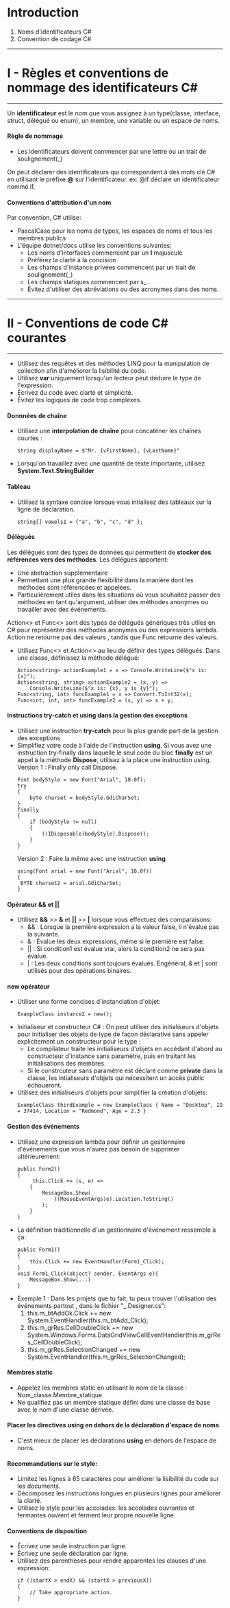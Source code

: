 # Introduction
1. Noms d'identificateurs C#
2. Convention de codage C#
***
# I - Règles et conventions de nommage des identificateurs C#
***
Un __identificateur__ est le nom que vous assignez à un type(classe, interface, struct, délégué ou enum), un membre, une variable ou un espace de noms.

#### Règle de nommage
- Les identificateurs doivent commencer par une lettre ou un trait de soulignement(_)

On peut déclarer des identificateurs qui correspondent à des mots clé C# en utilisant le préfixe __@__ sur l'identificateur. ex: @if déclare un identificateur nommé if.

#### Conventions d'attribution d'un nom
Par convention, C# utilise:
- PascalCase pour les noms de types, les espaces de noms et tous les membres publics
- L'équipe dotnet/docs utilise les conventions suivantes:
    - Les noms d'interfaces commencent par un __I__ majuscule
    - Préférez la clarté à la concision
    - Les champs d'instance privées commencent par un trait de soulignement(_)
    - Les champs statiques commencent par s_ .
    - Évitez d'utiliser des abréviations ou des acronymes dans des noms.
***
# II - Conventions de code C# courantes
***

- Utilisez des requêtes et des méthodes LINQ pour la manipulation de collection afin d'améliorer la lisibilité du code.
- Utilisez __var__ uniquement lorsqu'un lecteur peut déduire le type de l'expression.
- Écrivez du code avec clarté et simplicité.
- Évitez les logiques de code trop complexes.

#### Donnnées de chaîne
- Utilisez une __interpolation de chaîne__ pour concaténer les chaînes courtes :
    ````
    string displayName = $"Mr. {vFirstName}, {vLastName}"
    ````
- Lorsqu'on travaillez avec une quantité de texte importante, utilisez __System.Text.StringBuilder__

#### Tableau
- Utilisez la syntaxe concise lorsque vous intialisez des tableaux sur la ligne de déclaration.
    ````
    string[] vowels1 = {"a", "b", "c", "d" };
    ````

#### Délégués
Les délégués sont des types de données qui permettent de __stocker des références vers des méthodes__.
Les délégues apportent:
- Une abstraction supplémentaire
- Permettant une plus grande flexibilité dans la manière dont les méthodes sont référencées et appelées.
- Particulièrement utiles dans les situations où vous souhaitez passer des méthodes en tant qu'argument, utiliser des méthodes anonymes ou travailler avec des événements.

Action<> et Func<> sont des types de délégués génériques très utiles en C# pour représenter des méthodes anonymes ou des expressions lambda.
Action ne retourne pas des valeurs , tandis que Func retourne des valeurs.

- Utilisez Func<> et Action<> au lieu de définir des types délégués. Dans une classe, définissez la méthode délégué:
    ````
    Action<string> actionExample1 = x => Console.WriteLine($"x is: {x}");
    Action<string, string> actionExample2 = (x, y) =>
        Console.WriteLine($"x is: {x}, y is {y}");
    Func<string, int> funcExample1 = x => Convert.ToInt32(x);
    Func<int, int, int> funcExample2 = (x, y) => x + y;
    ````

#### Instructions __try-catch__ et __using__ dans la gestion des exceptions
- Utilisez une instruction __try-catch__ pour la plus grande part de la gestion des exceptions
- Simplifiez votre code à l'aide de l'instruction __using__. Si vous avez une instruction try-finally dans laquelle le seul code du bloc __finally__ est un appel à la méthode __Dispose__, utilisez à la place une instruction using.
    Version 1 : Finally only call Dispose.
    ````
    Font bodyStyle = new Font("Arial", 10.0f);
    try
    {
        byte charset = bodyStyle.GdiCharSet;
    }
    finally
    {
        if (bodyStyle != null)
        {
            ((IDisposable)bodyStyle).Dispose();
        }
    }
    ````
    Version 2 : Faire la même avec une instruction __using__
    ````
    using(Font arial = new Font("Arial", 10.0f))
    {
     BYTE charset2 = arial.GdiCharSet;   
    }
    ````

#### Opérateur && et ||
- Utilisez __&&__ >>  __&__ et __||__ >>  __|__ lorsque vous effectuez des comparaisons:
    - && : Lorsque la première expression a la valeur false, il n'évalue pas la suivante.
    - & : Évalue les deux expressions, même si le première est false.
    - || : Si condition1 est évalue vrai, alors la condition2 ne sera pas évalué.
    - | : Les deux conditions sont toujours évalués.
    Engénéral, & et | sont utilisés pour des opérations binaires.

#### new opérateur
- Utiliser une forme concises d'instanciation d'objet:
    ````
    ExampleClass instance2 = new();
    ````
- Initialiseur et constructeur C# :
  On peut utiliser des initialiseurs d'objets pour initialiser des objets de type de façon déclarative sans appeler explicitement un constructeur pour le type :
    - Le compilateur traite les initialiseurs d'objets en accédant d'abord au constructeur d'instance sans paramètre, puis en traitant les initialisations des membres. 
    - Si le constrcuteur sans paramètre est déclaré comme __private__ dans la classe, les intialiseurs d'objets qui nécessitent un accès public échoueront.
- Utilisez des initialiseurs d'objets pour simplifier la création d'objets:
    ````
    ExampleClass thirdExample = new ExampleClass { Name = "Desktop", ID = 37414, Location = "Redmond", Age = 2.3 }
    ````

#### Gestion des événements
- Utilisez une expression lambda pour définir un gestionnaire d'événements que vous n'aurez pas besoin de supprimer ultérieurement:
    ````
    public Form2()
    {
         this.Click += (s, e) => 
        {   
            MessageBox.Show(
                ((MouseEventArgs)e).Location.ToString()
            );
        }
    }
    ````
- La définition traditionnelle d'un gestionnaire d'événement ressemble à ça: 
    ````
    public Form1() 
    {
        this.Click += new EventHandler(Form1_Click);    
    }
    void Form1_Click(object? sender, EventArgs e){
        MessageBox.Show(...)
    }
    ````
- Exemple 1 : Dans les projets que tu fait, tu peux trouver l'utilisation des événements partout , dans le fichier "_.Designer.cs":
    1. this.m_btAddOk.Click += new System.EventHandler(this.m_btAdd_Click);
    2. this.m_grRes.CellDoubleClick += new System.Windows.Forms.DataGridViewCellEventHandler(this.m_grRes_CellDoubleClick);
	3. this.m_grRes.SelectionChanged += new System.EventHandler(this.m_grRes_SelectionChanged);

#### Membres static
- Appelez les membres static en utilisant le nom de la classe : Nom_classe.Membre_statique.
- Ne qualifiez pas un membre statique défini dans une classe de base avec le nom d'une classe dérivée.

#### Placer les directives using en dehors de la déclaration d'espace de noms
- C'est mieux de placer les déclarations __using__ en dehors de l'espace de noms.

#### Recommandations sur le style:
- Limitez les lignes à 65 caractères pour améliorer la lisibilité du code sur les documents.
- Décomposez les instructions longues en plusieurs lignes pour améliorer la clarté.
- Utilisez le style <Allman> pour les accolades: les accolades ouvrantes et fermantes ouvrent et ferment leur propre nouvelle ligne. 

#### Conventions de disposition
- Écrivez une seule instruction par ligne.
- Écrivez une seule déclaration par ligne.
- Utilisez des parenthèses pour rendre apparentes les clauses d'une expression:
    ````
    if ((startX > endX) && (startX > previousX))
    {
        // Take appropriate action.
    }
    ````
